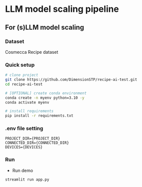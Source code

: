 # LLM model scaling pipeline

## For (s)LLM model scaling

### Dataset

Cosmecca Recipe dataset

### Quick setup

```bash
# clone project
git clone https://github.com/DimensionSTP/recipe-ai-test.git
cd recipe-ai-test

# [OPTIONAL] create conda environment
conda create -n myenv python=3.10 -y
conda activate myenv

# install requirements
pip install -r requirements.txt
```

### .env file setting

```shell
PROJECT_DIR={PROJECT_DIR}
CONNECTED_DIR={CONNECTED_DIR}
DEVICES={DEVICES}
```

### Run

* Run demo

```shell
streamlit run app.py
```
